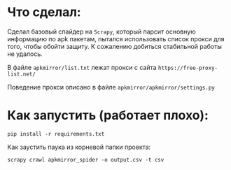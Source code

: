 Что сделал:
=====

Сделал базовый спайдер на `Scrapy`, который парсит основную информацию по apk пакетам, пытался
использовать список прокси для того, чтобы обойти защиту. К сожалению добиться стабильной работы не удалось.

В файле `apkmirror/list.txt` лежат прокси с сайта `https://free-proxy-list.net/`

Поведение прокси описано в файле `apkmirror/apkmirror/settings.py`

Как запустить (работает плохо):
=====

`pip install -r requirements.txt`

Как заустить паука из корневой папки проекта:

`scrapy crawl apkmirror_spider -o output.csv -t csv`